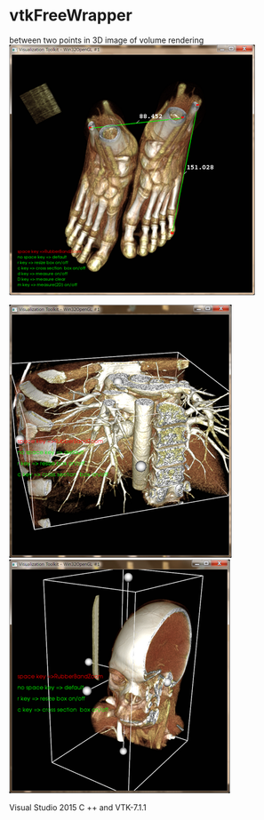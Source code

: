 # vtkFreeWrapper

between two points in 3D image of volume rendering  
<img src="https://github.com/Sanaxen/vtkFreeWrapper/blob/master/images/3.png"/>  

<img src="https://github.com/Sanaxen/vtkFreeWrapper/blob/master/images/1.png"/>  
<img src="https://github.com/Sanaxen/vtkFreeWrapper/blob/master/images/2.png"/>  

Visual Studio 2015 C ++ and VTK-7.1.1  

